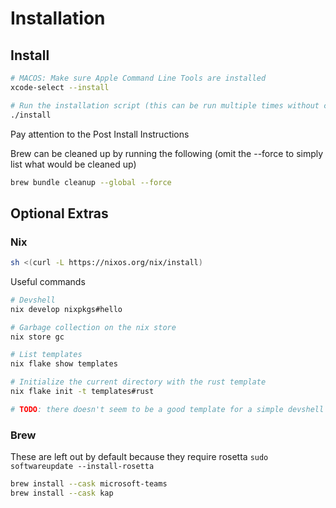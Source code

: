 # Installation

## Install

```sh
# MACOS: Make sure Apple Command Line Tools are installed
xcode-select --install

# Run the installation script (this can be run multiple times without causing issues)
./install
```

Pay attention to the Post Install Instructions

Brew can be cleaned up by running the following (omit the --force to simply list what would be cleaned up)

```sh
brew bundle cleanup --global --force
```

## Optional Extras

### Nix

```sh
sh <(curl -L https://nixos.org/nix/install)
```

Useful commands

```sh
# Devshell
nix develop nixpkgs#hello

# Garbage collection on the nix store
nix store gc

# List templates
nix flake show templates

# Initialize the current directory with the rust template
nix flake init -t templates#rust

# TODO: there doesn't seem to be a good template for a simple devshell flake.nix
```

### Brew

These are left out by default because they require rosetta `sudo softwareupdate --install-rosetta`

```sh
brew install --cask microsoft-teams
brew install --cask kap
```
